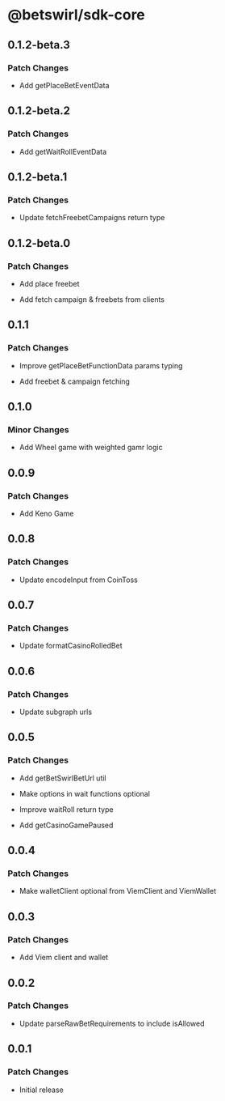 # @betswirl/sdk-core

## 0.1.2-beta.3

### Patch Changes

- Add getPlaceBetEventData

## 0.1.2-beta.2

### Patch Changes

- Add getWaitRollEventData

## 0.1.2-beta.1

### Patch Changes

- Update fetchFreebetCampaigns return type

## 0.1.2-beta.0

### Patch Changes

- Add place freebet

- Add fetch campaign & freebets from clients

## 0.1.1

### Patch Changes

- Improve getPlaceBetFunctionData params typing

- Add freebet & campaign fetching

## 0.1.0

### Minor Changes

- Add Wheel game with weighted gamr logic

## 0.0.9

### Patch Changes

- Add Keno Game

## 0.0.8

### Patch Changes

- Update encodeInput from CoinToss

## 0.0.7

### Patch Changes

- Update formatCasinoRolledBet

## 0.0.6

### Patch Changes

- Update subgraph urls

## 0.0.5

### Patch Changes

- Add getBetSwirlBetUrl util

- Make options in wait functions optional

- Improve waitRoll return type

- Add getCasinoGamePaused

## 0.0.4

### Patch Changes

- Make walletClient optional from ViemClient and ViemWallet

## 0.0.3

### Patch Changes

- Add Viem client and wallet

## 0.0.2

### Patch Changes

- Update parseRawBetRequirements to include isAllowed

## 0.0.1

### Patch Changes

- Initial release
